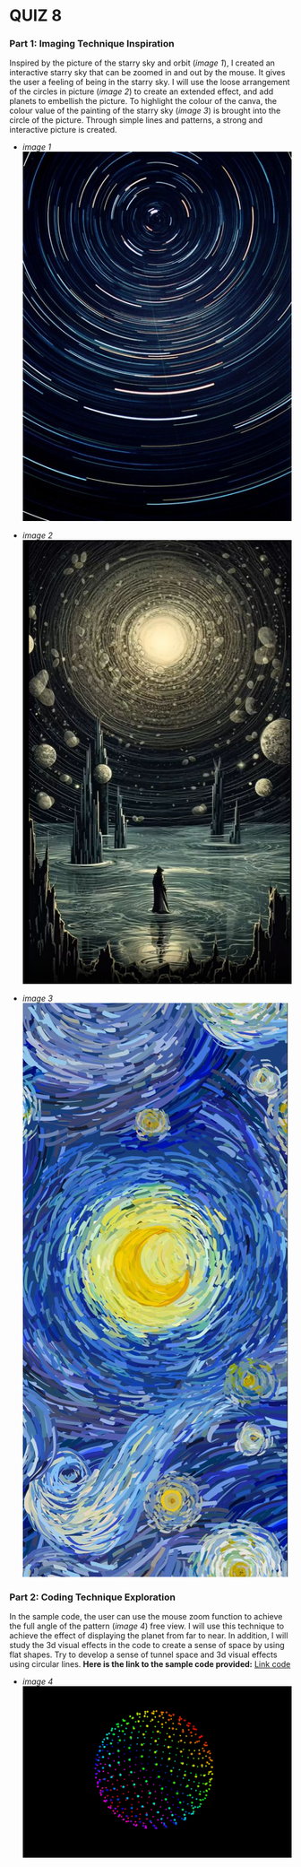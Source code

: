 # QUIZ 8
### Part 1: Imaging Technique Inspiration
Inspired by the picture of the starry sky and orbit (*image 1*), I created an interactive starry sky that can be zoomed in and out by the mouse. It gives the user a feeling of being in the starry sky. I will use the loose arrangement of the circles in picture (*image 2*) to create an extended effect, and add planets to embellish the picture. To highlight the colour of the canva, the colour value of the painting of the starry sky (*image 3*) is brought into the circle of the picture. Through simple lines and patterns, a strong and interactive picture is created. 

- *image 1*
  ![a image of orbit](readmeImages/image1.jpg) 

- *image 2*
  ![a image of starry sky](readmeImages/image2.png)

- *image 3*
  ![a image of Van Gogh's Starry Night](readmeImages/image3.jpg)


### Part 2: Coding Technique Exploration
  
In the sample code, the user can use the mouse zoom function to achieve the full angle of the pattern (*image 4*) free view. I will use this technique to achieve the effect of displaying the planet from far to near. In addition, I will study the 3d visual effects in the code to create a sense of space by using flat shapes. Try to develop a sense of tunnel space and 3d visual effects using circular lines. **Here is the link to the sample code provided:**
[Link code](https://editor.p5js.org/jcponce/sketches/vqhwg6lex)

- *image 4*
  ![a image of Van Gogh's Starry Night](readmeImages/image4.png)



 
